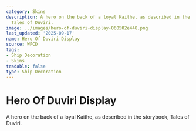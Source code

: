 ```yaml
---
category: Skins
description: A hero on the back of a loyal Kaithe, as described in the storybook,
  Tales of Duviri.
image: ../images/hero-of-duviri-display-060502e448.png
last_updated: '2025-09-17'
name: Hero Of Duviri Display
source: WFCD
tags:
- Ship Decoration
- Skins
tradable: false
type: Ship Decoration
---
```


# Hero Of Duviri Display

A hero on the back of a loyal Kaithe, as described in the storybook, Tales of Duviri.

